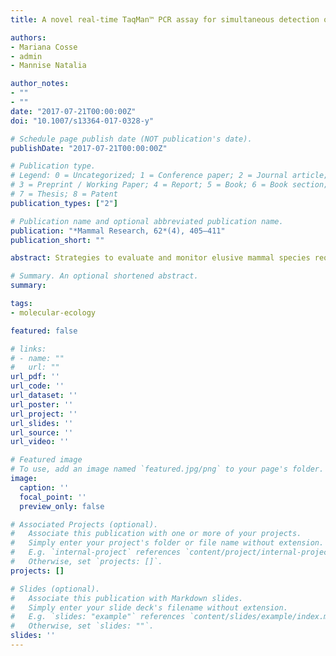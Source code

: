 ```yaml
---
title: A novel real-time TaqMan™ PCR assay for simultaneous detection of Neotropical fox species using noninvasive samples based on cytochrome c oxidase subunit II

authors:
- Mariana Cosse
- admin
- Mannise Natalia

author_notes:
- ""
- ""
date: "2017-07-21T00:00:00Z"
doi: "10.1007/s13364-017-0328-y"

# Schedule page publish date (NOT publication's date).
publishDate: "2017-07-21T00:00:00Z"

# Publication type.
# Legend: 0 = Uncategorized; 1 = Conference paper; 2 = Journal article;
# 3 = Preprint / Working Paper; 4 = Report; 5 = Book; 6 = Book section;
# 7 = Thesis; 8 = Patent
publication_types: ["2"]

# Publication name and optional abbreviated publication name.
publication: "*Mammal Research, 62*(4), 405–411"
publication_short: ""

abstract: Strategies to evaluate and monitor elusive mammal species require the development of genetic  techniques and their application to unambiguous biological material for ecological and genetic studies. In order to assess cytochrome c oxidase subunit II gene inter- and intraspecific variations, we compared sequences from different Neotropical canids and domestic dogs. We developed a primer pair to amplify a 154-bp fragment of this gene and a species-specific multiplex TaqMan™ assay for accurate identification of two native fox species occurring in sympatry in South America, the crab-eating fox (Cerdocyon thous) and the pampas fox (Lycalopex gymnocercus). The assays can also distinguish domestic dogs (Canis lupus familiaris) from both wild foxes. The use of different fluorescent reporter dyes for species identification in a multiplex probe PCR-RT assay reduces labor and costs. The methodology presented in this study demonstrates an efficient approach to enable high-performance analysis and represents a reliable cost-effective tool for molecular ecology research to monitor the wild canid populations by noninvasive genetic sampling. This standardized assay will allow large-scale high-throughput analyses in a routine and reliable way.

# Summary. An optional shortened abstract.
summary:

tags:
- molecular-ecology

featured: false

# links:
# - name: ""
#   url: ""
url_pdf: ''
url_code: ''
url_dataset: ''
url_poster: ''
url_project: ''
url_slides: ''
url_source: ''
url_video: ''

# Featured image
# To use, add an image named `featured.jpg/png` to your page's folder.
image:
  caption: ''
  focal_point: ''
  preview_only: false

# Associated Projects (optional).
#   Associate this publication with one or more of your projects.
#   Simply enter your project's folder or file name without extension.
#   E.g. `internal-project` references `content/project/internal-project/index.md`.
#   Otherwise, set `projects: []`.
projects: []

# Slides (optional).
#   Associate this publication with Markdown slides.
#   Simply enter your slide deck's filename without extension.
#   E.g. `slides: "example"` references `content/slides/example/index.md`.
#   Otherwise, set `slides: ""`.
slides: ''
---
```

